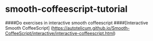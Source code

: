 # smooth-coffeescript-tutorial

####Do exercises in interactive smooth coffeescript
####[Interactive Smooth CoffeeScript] (https://autotelicum.github.io/Smooth-CoffeeScript/interactive/interactive-coffeescript.html)
